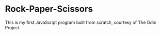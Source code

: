 # Rock-Paper-Scissors
This is my first JavaScript program built from scratch, courtesy of The Odin Project.
